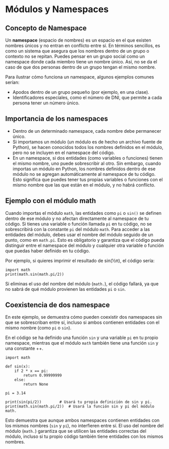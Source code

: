 # Módulos y Namespaces

## Concepto de Namespace

Un **namespace** (espacio de nombres) es un espacio en el que existen nombres únicos y no entran en conflicto entre sí. En términos sencillos, es como un sistema que asegura que los nombres dentro de un grupo o contexto no se repitan. Puedes pensar en un grupo social como un namespace donde cada miembro tiene un nombre único. Así, no se da el caso de que dos personas dentro de un grupo tengan el mismo nombre.

Para ilustrar cómo funciona un namespace, algunos ejemplos comunes serían:

* Apodos dentro de un grupo pequeño (por ejemplo, en una clase).
* Identificadores especiales, como el número de DNI, que permite a cada persona tener un número único.

## Importancia de los namespaces

* Dentro de un determinado namespace, cada nombre debe permanecer único.  
* Si importamos un módulo (un módulo es de hecho un archivo fuente de Python), se hacen conocidos todos los nombres definidos en el módulo, pero no se incluyen en el namespace del código.
* En un namespace, si dos entidades (como variables o funciones) tienen el mismo nombre, uno puede sobrescribir al otro. Sin embargo, cuando importas un módulo en Python, los nombres definidos dentro de ese módulo no se agregan automáticamente al namespace de tu código. Esto significa que puedes tener tus propias variables o funciones con el mismo nombre que las que están en el módulo, y no habrá conflicto.

## Ejemplo con el módulo math

Cuando importas el módulo `math`, las entidades como `pi` o `sin()` se definen dentro de ese módulo y no afectan directamente al namespace de tu código. Si tienes una variable o función llamada `pi` en tu código, no se sobrescribirá con la constante `pi` del módulo `math`. Para acceder a las entidades del módulo, debes usar el nombre del módulo seguido de un punto, como en `math.pi`. Esto es obligatorio y garantiza que el código pueda distinguir entre el namespace del módulo y cualquier otra variable o función que puedas haber definido en tu código.

Por ejemplo, si quieres imprimir el resultado de sin(½π), el código sería:

```
import math
print(math.sin(math.pi/2))
```

Si eliminas el uso del nombre del módulo (`math.`), el código fallará, ya que no sabrá de qué módulo provienen las entidades `pi` o `sin`.

## Coexistencia de dos namespace

En este ejemplo, se demuestra cómo pueden coexistir dos namespaces sin que se sobrescriban entre sí, incluso si ambos contienen entidades con el mismo nombre (como `pi` o `sin`).

En el código se ha definido una función `sin` y una variable `pi` en tu propio namespace, mientras que el módulo `math` también tiene una función `sin` y una constante ++.


```
import math

def sin(x):
    if 2 * x == pi:
        return 0.99999999
    else:
        return None

pi = 3.14

print(sin(pi/2))        # Usará tu propia definición de sin y pi.
print(math.sin(math.pi/2))  # Usará la función sin y pi del módulo math.
```

Esto demuestra que aunque ambos namespaces contienen entidades con los mismos nombres (`sin` y `pi`), no interfieren entre sí. El uso del nombre del módulo (`math.`) garantiza que se utilicen las entidades correctas del módulo, incluso si tu propio código también tiene entidades con los mismos nombres.